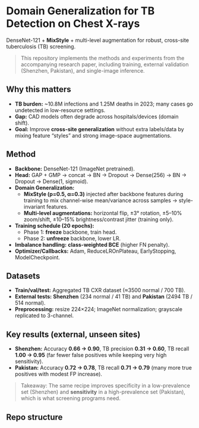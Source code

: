 # Domain Generalization for TB Detection on Chest X-rays
DenseNet-121 + **MixStyle** + multi-level augmentation for robust, cross-site tuberculosis (TB) screening.

> This repository implements the methods and experiments from the accompanying research paper, including training, external validation (Shenzhen, Pakistan), and single-image inference.

## Why this matters
- **TB burden:** ~10.8M infections and 1.25M deaths in 2023; many cases go undetected in low-resource settings.
- **Gap:** CAD models often degrade across hospitals/devices (domain shift).
- **Goal:** Improve **cross-site generalization** without extra labels/data by mixing feature “styles” and strong image-space augmentations.

## Method 
- **Backbone:** DenseNet-121 (ImageNet pretrained).
- **Head:** GAP + GMP → concat → BN → Dropout → Dense(256) → BN → Dropout → Dense(1, sigmoid).
- **Domain Generalization:**
  - **MixStyle (p=0.5, α=0.3)** injected after backbone features during training to mix channel-wise mean/variance across samples → style-invariant features.
  - **Multi-level augmentations:** horizontal flip, ±3° rotation, ±5–10% zoom/shift, ±10–15% brightness/contrast jitter (training only).
- **Training schedule (20 epochs):**
  - Phase 1: **freeze** backbone, train head.
  - Phase 2: **unfreeze** backbone, lower LR.
- **Imbalance handling:** **class-weighted BCE** (higher FN penalty).
- **Optimizer/Callbacks:** Adam, ReduceLROnPlateau, EarlyStopping, ModelCheckpoint.

## Datasets
- **Train/val/test:** Aggregated TB CXR dataset (≈3500 normal / 700 TB).
- **External tests:** **Shenzhen** (234 normal / 41 TB) and **Pakistan** (2494 TB / 514 normal).
- **Preprocessing:** resize 224×224; ImageNet normalization; grayscale replicated to 3-channel.

## Key results (external, unseen sites)
- **Shenzhen:** Accuracy **0.66 → 0.90**, TB precision **0.31 → 0.60**, TB recall **1.00 → 0.95** (far fewer false positives while keeping very high sensitivity).
- **Pakistan:** Accuracy **0.72 → 0.78**, TB recall **0.71 → 0.79** (many more true positives with modest FP increase).

> Takeaway: The same recipe improves specificity in a low-prevalence set (Shenzhen) and **sensitivity** in a high-prevalence set (Pakistan), which is what screening programs need.

## Repo structure
